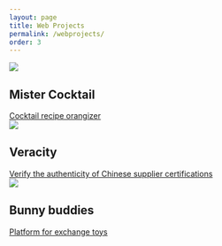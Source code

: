 ```yaml
---
layout: page
title: Web Projects
permalink: /webprojects/
order: 3
---
```


<div class="cotainer">
  <div class="web_container" data-aos="fade-up" data-aos-easing="ease-out-quad" data-aos-delay="100" data-aos-duration="700">
    <div class="web_project hovereffect" data-aos="fade-up" data-aos-easing="ease-out-quad" data-aos-delay="100" data-aos-duration="700">
      <img class="img-responsive" src="{{site.baseurl}}/assets/img/web/girl.png">
      <div class="overlay">
           <h2>Mister Cocktail</h2>
           <a class="info" href="https://girlnightcocktails.herokuapp.com/" target="_blank">Cocktail recipe orangizer</a>
        </div>
    </div>
    <div class="web_project hovereffect" data-aos="fade-up" data-aos-easing="ease-out-quad" data-aos-delay="100" data-aos-duration="700">
      <img class="img-responsive" src="{{site.baseurl}}/assets/img/web/city.png">
        <div class="overlay">
           <h2>Veracity</h2>
           <a class="info" href="https://www.veracity.asia/" target="_blank">Verify the authenticity of Chinese supplier certifications</a>
        </div>
    </div>
    <div class="web_project hovereffect" data-aos="fade-up" data-aos-easing="ease-out-quad" data-aos-delay="100" data-aos-duration="700">
      <img class="img-responsive" src="{{site.baseurl}}/assets/img/web/bunny.png">
        <div class="overlay">
          <h2>Bunny buddies</h2>
          <a class="info" href="https://bunny-buddies.herokuapp.com/" target="_blank">Platform for exchange toys</a>
        </div>
    </div>
  </div>
</div>
